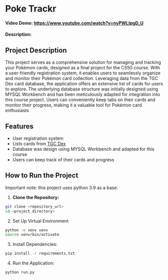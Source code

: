 # Poke Trackr
#### Video Demo:  https://www.youtube.com/watch?v=nyPWLIpgD_U
#### Description:

## Project Description
This project serves as a comprehensive solution for managing and tracking your Pokémon cards, designed as a final project for the CS50 course. With a user-friendly registration system, it enables users to seamlessly organize and monitor their Pokémon card collection. Leveraging data from the TGC Dex card database, the application offers an extensive list of cards for users to explore. The underlying database structure was initially designed using MYSQL Workbench and has been meticulously adapted for integration into this course project. Users can conveniently keep tabs on their cards and monitor their progress, making it a valuable tool for Pokémon card enthusiasts

## Features
- User registration system
- Lists cards from [TGC Dex](https://github.com/tcgdex/cards-database)
- Database was design using MYSQL Workbench and adapted for this course
- Users can keep track of their cards and progress

## How to Run the Project
Important note: this project uses python 3.9 as a base.

1. **Clone the Repository:**
```bash
git clone <repository_url>
cd <project_directory>
```

2. Set Up Virtual Environment
```bash
python -m venv venv
source venv/bin/activate
```

3. Install Dependencies:
```bash
pip install -r requirements.txt
```

4. Run the Application:
```bash
python run.py
```